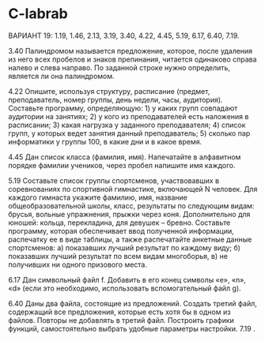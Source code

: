 # C-labrab
ВАРИАНТ 19: 1.19, 1.46, 2.13, 3.19, 3.40, 4.22, 4.45, 5.19, 6.17, 6.40, 7.19.

3.40 Палиндромом называется предложение, которое, после удаления из него всех пробелов и знаков препинания, читается одинаково справа налево и слева направо. По заданной строке нужно определить, является ли она палиндромом.

4.22 Опишите, используя структуру, расписание (предмет, преподаватель, номер группы, день недели, часы, аудитория). Составьте программу, определяющую: 1) у каких групп совпадают аудитории на занятиях; 2) у кого из преподавателей есть наложения в расписании; 3) какая нагрузка у заданного преподавателя; 4) список групп, у которых ведет занятия данный преподаватель; 5) сколько пар информатики у группы 100, в какие дни и в какое время.

4.45 Дан список класса (фамилия, имя). Напечатайте в алфавитном порядке фамилии учеников, через пробел напишите имя каждого.

5.19 Составьте список группы спортсменов, участвовавших в соревнованиях по спортивной гимнастике, включающей N человек. Для каждого гимнаста укажите фамилию, имя, название общеобразовательной школы, класс, результаты по 
следующим видам: брусья, вольные упражнения, прыжки через коня. Дополнительно для юношей: кольца, перекладина, для девушек – бревно.
Составьте программу, которая обеспечивает ввод полученной информации, распечатку ее в виде таблицы, а также распечатайте анкетные данные спортсменов:
а) показавших лучший результат по каждому виду;
б) показавших лучший результат по всем видам многоборья,
в) не получивших ни одного призового места.

6.17 Дан символьный файл f. Добавить в его конец символы «e», «n», «d» (если это необходимо, использовать вспомогательный файл g).

6.40 Даны два файла, состоящие из предложений. Создать третий файл, содержащий все предложения, которые есть хотя бы в одном из файлов. Повторы не добавлять в третий файл.
Построить графики функций, самостоятельно выбрать удобные параметры настройки.  7.19  .
